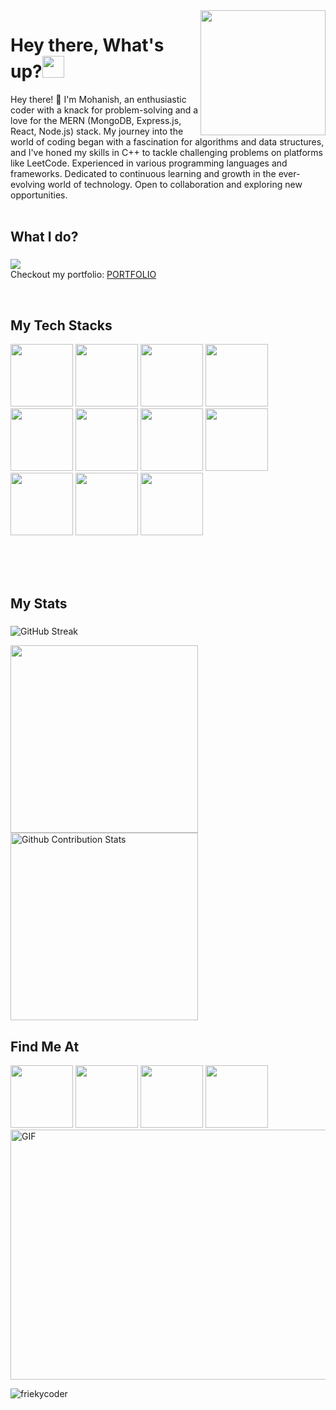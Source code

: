 <img align='right' src='https://user-images.githubusercontent.com/5713670/87202985-820dcb80-c2b6-11ea-9f56-7ec461c497c3.gif' width='200'>
<h1 align="left">Hey there, What's up?<img src="https://media.giphy.com/media/hvRJCLFzcasrR4ia7z/giphy.gif" width="35"></h1> 
Hey there! 👋 I'm Mohanish, an enthusiastic coder with a knack for problem-solving and a love for the MERN (MongoDB, Express.js, React, Node.js) stack. My journey into the world of coding began with a fascination for algorithms and data structures, and I've honed my skills in C++ to tackle challenging problems on platforms like LeetCode.
Experienced in various programming languages and frameworks. Dedicated to continuous learning and growth in the ever-evolving world of technology. Open to collaboration and exploring new opportunities.
<br> <br>

###

<p align="left"> </p>

###

<h2 align="left">What I do?</h2>

###

<p align="left"> <a href="https://github.com/DenverCoder1/readme-typing-svg"><img src="https://readme-typing-svg.herokuapp.com?lines=Mern-Stack+Web+Developer;Graduate+Engineering+Trainee;Computer%20Science%20Subject%20Matter%20Expert%20at%20Chegg;DS%20|%20AI%20|%20ML%20Enthusiast;Always%20learning%20new%20things&width=500&height=50&font=georgia"></a>
</body>
  <br>
  Checkout my portfolio: <a href="https://portfolio-nu-ecru-70.vercel.app/"> PORTFOLIO </a></p>
  <br>


<h2 align="left">My Tech Stacks</h2>



<div align="left">
  <img src="https://user-images.githubusercontent.com/74038190/212257454-16e3712e-945a-4ca2-b238-408ad0bf87e6.gif" width="100">
  <img src="https://user-images.githubusercontent.com/74038190/212257460-738ff738-247f-4445-a718-cdd0ca76e2db.gif" width="100">
  <img src="https://user-images.githubusercontent.com/74038190/212257467-871d32b7-e401-42e8-a166-fcfd7baa4c6b.gif" width="100">
  <img src="https://github.com/Anmol-Baranwal/Cool-GIFs-For-GitHub/assets/74038190/1a797f46-efe4-41e6-9e75-5303e1bbcbfa" width="100">
  <img src="https://github.com/Anmol-Baranwal/Cool-GIFs-For-GitHub/assets/74038190/398b19b1-9aae-4c1f-8bc0-d172a2c08d68" width="100">
  <img src="https://github.com/Anmol-Baranwal/Cool-GIFs-For-GitHub/assets/74038190/29fd6286-4e7b-4d6c-818f-c4765d5e39a9" width="100">
  <img src="https://github.com/Anmol-Baranwal/Cool-GIFs-For-GitHub/assets/74038190/67f477ed-6624-42da-99f0-1a7b1a16eecb" width="100">
  <img src="https://user-images.githubusercontent.com/74038190/212257472-08e52665-c503-4bd9-aa20-f5a4dae769b5.gif" width="100">
  <img src="https://user-images.githubusercontent.com/74038190/212281775-b468df30-4edc-4bf8-a4ee-f52e1aaddc86.gif" width="100">
   <img src="https://user-images.githubusercontent.com/74038190/212257468-1e9a91f1-b626-4baa-b15d-5c385dfa7ed2.gif" width="100">
  <img src="https://user-images.githubusercontent.com/74038190/212257465-7ce8d493-cac5-494e-982a-5a9deb852c4b.gif" width="100">
 
  
  <br>  <br>  <br>  

<h2 align="left">My Stats</h2>

###
 
 ![GitHub Streak](https://github-readme-streak-stats.herokuapp.com?user=mohanishpandey&date_format=j%20M%5B%20Y%5D&background=000000&border=7536B2&stroke=9243DD&ring=89502D&fire=FF9554&currStreakNum=D280FF&sideNums=BC52FF&currStreakLabel=64EAE2&sideLabels=48A8A2&dates=A42EE5)
 
 <img height = "300px" src = "https://github-readme-stats.vercel.app/api/top-langs/?username=mohanishpandey&langs_count=5"/>
 
 <img  height = "300px"   alt="Github Contribution Stats"  src="https://github-contribution-stats.vercel.app/api/?username=mohanishpandey"/>
 
  
<h2 align="left">Find Me At</h2>

<img src="https://user-images.githubusercontent.com/74038190/235294007-de441046-823e-4eff-89bf-d4df52858b65.gif" width="100">
<img src="https://user-images.githubusercontent.com/74038190/235294011-b8074c31-9097-4a65-a594-4151b58743a8.gif" width="100">
<img src="https://user-images.githubusercontent.com/74038190/235294012-0a55e343-37ad-4b0f-924f-c8431d9d2483.gif" width="100">
<img src="https://user-images.githubusercontent.com/74038190/235294013-a33e5c43-a01c-43f6-b44d-a406d8b4ab75.gif" width="100"><br>
<img  align="center" alt="GIF" width="700px" height="400px" src="https://miro.medium.com/max/875/1*Urc28sbnORGOW5oyohQ06g.gif" />
<p align="left"> <img src="https://komarev.com/ghpvc/?username=mohanishpandey
&label=Profile%20views&color=0e75b6&style=flat" alt="friekycoder" /> </p>
  

</div>



        
      

